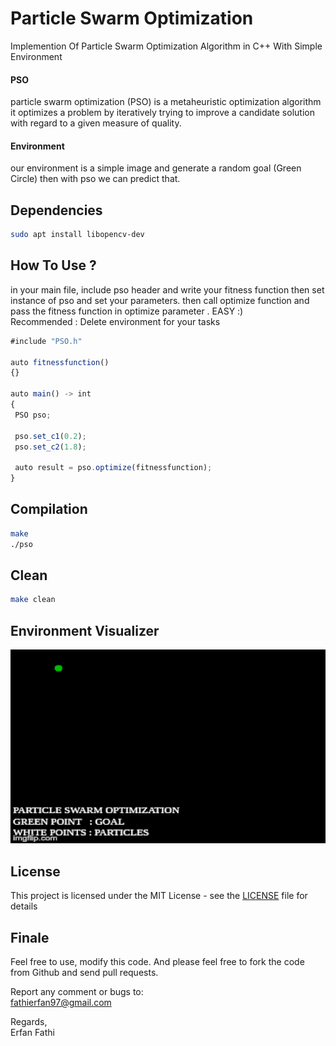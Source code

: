 # Particle Swarm Optimization

Implemention Of Particle Swarm Optimization Algorithm in C++ With Simple Environment

#### PSO

particle swarm optimization (PSO) is a metaheuristic optimization algorithm
it optimizes a problem by iteratively trying to improve a candidate solution
with regard to a given measure of quality.

#### Environment

our environment is a simple image and generate a random goal (Green Circle)
then with pso we can predict that.

## Dependencies

```bash
sudo apt install libopencv-dev
```
## How To Use ?
in your main file, include pso header and write your fitness function
then set instance of pso and set your parameters. then call optimize 
function and pass the fitness function in optimize parameter . EASY :)<br />
Recommended : Delete environment for your tasks

```javascript
#include "PSO.h"

auto fitnessfunction()
{}

auto main() -> int
{
 PSO pso;

 pso.set_c1(0.2);
 pso.set_c2(1.8);

 auto result = pso.optimize(fitnessfunction);
}
```

## Compilation

```bash
make
./pso
```

## Clean

```bash
make clean
```

## Environment Visualizer

<p align="center">
<img src = "https://github.com/ErfanFathi/pso/blob/master/Utils/::O.gif"</img>
</p>

## License

This project is licensed under the MIT License - see the [LICENSE](LICENSE) file for details

## Finale

Feel free to use, modify this code. And please feel free to fork the code 
from Github and send pull requests.

Report any comment or bugs to:<br />
fathierfan97@gmail.com<br />

Regards,<br />
Erfan Fathi<br />

